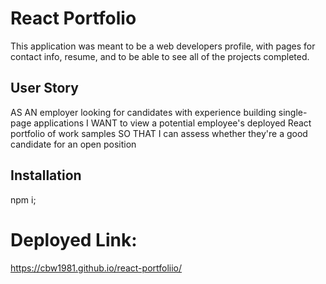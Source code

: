 # React Portfolio
This application was meant to be a web developers profile, with pages for contact info, resume, and to be able to see all of the projects completed. 
## User Story
AS AN employer looking for candidates with experience building single-page applications
I WANT to view a potential employee's deployed React portfolio of work samples
SO THAT I can assess whether they're a good candidate for an open position
## Installation
npm i;
# Deployed Link:
https://cbw1981.github.io/react-portfoliio/